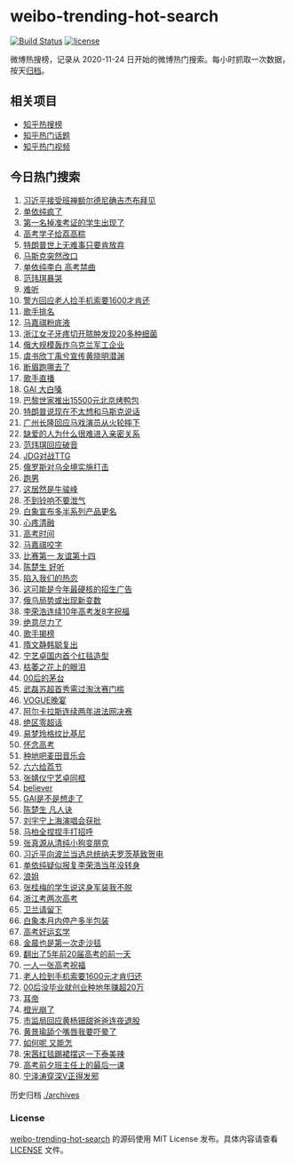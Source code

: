 # weibo-trending-hot-search

[![Build Status](https://github.com/justjavac/weibo-trending-hot-search/workflows/ci/badge.svg?branch=master)](https://github.com/justjavac/weibo-trending-hot-search/actions)
[![license](https://img.shields.io/github/license/justjavac/weibo-trending-hot-search)](https://github.com/justjavac/weibo-trending-hot-search/blob/master/LICENSE)

微博热搜榜，记录从 2020-11-24 日开始的微博热门搜索。每小时抓取一次数据，按天[归档](./archives)。

## 相关项目

- [知乎热搜榜](https://github.com/justjavac/zhihu-trending-top-search)
- [知乎热门话题](https://github.com/justjavac/zhihu-trending-hot-questions)
- [知乎热门视频](https://github.com/justjavac/zhihu-trending-hot-video)

## 今日热门搜索

<!-- BEGIN -->
<!-- 最后更新时间 Sat Jun 07 2025 04:22:08 GMT+0800 (China Standard Time) -->

1. [习近平接受班禅额尔德尼确吉杰布拜见](https://s.weibo.com//weibo?q=%23%E4%B9%A0%E8%BF%91%E5%B9%B3%E6%8E%A5%E5%8F%97%E7%8F%AD%E7%A6%85%E9%A2%9D%E5%B0%94%E5%BE%B7%E5%B0%BC%E7%A1%AE%E5%90%89%E6%9D%B0%E5%B8%83%E6%8B%9C%E8%A7%81%23&Refer=new_time)
1. [单依纯疯了](https://s.weibo.com//weibo?q=%E5%8D%95%E4%BE%9D%E7%BA%AF%E7%96%AF%E4%BA%86&t=31&band_rank=2&Refer=top)
1. [第一名掉准考证的学生出现了](https://s.weibo.com//weibo?q=%23%E7%AC%AC%E4%B8%80%E5%90%8D%E6%8E%89%E5%87%86%E8%80%83%E8%AF%81%E7%9A%84%E5%AD%A6%E7%94%9F%E5%87%BA%E7%8E%B0%E4%BA%86%23&t=31&band_rank=1&Refer=top)
1. [高考学子给荔高粽](https://s.weibo.com//weibo?q=%23%E9%AB%98%E8%80%83%E5%AD%A6%E5%AD%90%E7%BB%99%E8%8D%94%E9%AB%98%E7%B2%BD%23&t=31&band_rank=3&Refer=top)
1. [特朗普世上无难事只要肯放弃](https://s.weibo.com//weibo?q=%23%E7%89%B9%E6%9C%97%E6%99%AE%E4%B8%96%E4%B8%8A%E6%97%A0%E9%9A%BE%E4%BA%8B%E5%8F%AA%E8%A6%81%E8%82%AF%E6%94%BE%E5%BC%83%23&t=31&band_rank=10&Refer=top)
1. [马斯克突然改口](https://s.weibo.com//weibo?q=%23%E9%A9%AC%E6%96%AF%E5%85%8B%E7%AA%81%E7%84%B6%E6%94%B9%E5%8F%A3%23&t=31&band_rank=4&Refer=top)
1. [单依纯李白 高考禁曲](https://s.weibo.com//weibo?q=%E5%8D%95%E4%BE%9D%E7%BA%AF%E6%9D%8E%E7%99%BD%20%E9%AB%98%E8%80%83%E7%A6%81%E6%9B%B2&t=31&band_rank=6&Refer=top)
1. [范玮琪暴哭](https://s.weibo.com//weibo?q=%23%E8%8C%83%E7%8E%AE%E7%90%AA%E6%9A%B4%E5%93%AD%23&t=31&band_rank=9&Refer=top)
1. [难听](https://s.weibo.com//weibo?q=%E9%9A%BE%E5%90%AC&t=31&band_rank=13&Refer=top)
1. [警方回应老人捡手机索要1600才肯还](https://s.weibo.com//weibo?q=%23%E8%AD%A6%E6%96%B9%E5%9B%9E%E5%BA%94%E8%80%81%E4%BA%BA%E6%8D%A1%E6%89%8B%E6%9C%BA%E7%B4%A2%E8%A6%811600%E6%89%8D%E8%82%AF%E8%BF%98%23&t=31&band_rank=18&Refer=top)
1. [歌手排名](https://s.weibo.com//weibo?q=%E6%AD%8C%E6%89%8B%E6%8E%92%E5%90%8D&t=31&band_rank=8&Refer=top)
1. [马嘉祺粉底液](https://s.weibo.com//weibo?q=%E9%A9%AC%E5%98%89%E7%A5%BA%E7%B2%89%E5%BA%95%E6%B6%B2&t=31&band_rank=11&Refer=top)
1. [浙江女子牙疼切开脓肿发现20多种细菌](https://s.weibo.com//weibo?q=%23%E6%B5%99%E6%B1%9F%E5%A5%B3%E5%AD%90%E7%89%99%E7%96%BC%E5%88%87%E5%BC%80%E8%84%93%E8%82%BF%E5%8F%91%E7%8E%B020%E5%A4%9A%E7%A7%8D%E7%BB%86%E8%8F%8C%23&t=31&band_rank=14&Refer=top)
1. [俄大规模轰炸乌克兰军工企业](https://s.weibo.com//weibo?q=%23%E4%BF%84%E5%A4%A7%E8%A7%84%E6%A8%A1%E8%BD%B0%E7%82%B8%E4%B9%8C%E5%85%8B%E5%85%B0%E5%86%9B%E5%B7%A5%E4%BC%81%E4%B8%9A%23&t=31&band_rank=5&Refer=top)
1. [虞书欣丁禹兮宣传黄晓明潜渊](https://s.weibo.com//weibo?q=%E8%99%9E%E4%B9%A6%E6%AC%A3%E4%B8%81%E7%A6%B9%E5%85%AE%E5%AE%A3%E4%BC%A0%E9%BB%84%E6%99%93%E6%98%8E%E6%BD%9C%E6%B8%8A&t=31&band_rank=32&Refer=top)
1. [断眉跑哪去了](https://s.weibo.com//weibo?q=%E6%96%AD%E7%9C%89%E8%B7%91%E5%93%AA%E5%8E%BB%E4%BA%86&t=31&band_rank=23&Refer=top)
1. [歌手直播](https://s.weibo.com//weibo?q=%E6%AD%8C%E6%89%8B%E7%9B%B4%E6%92%AD&t=31&band_rank=27&Refer=top)
1. [GAI 大白嗓](https://s.weibo.com//weibo?q=GAI%20%E5%A4%A7%E7%99%BD%E5%97%93&t=31&band_rank=17&Refer=top)
1. [巴黎世家推出15500元北京烤鸭包](https://s.weibo.com//weibo?q=%23%E5%B7%B4%E9%BB%8E%E4%B8%96%E5%AE%B6%E6%8E%A8%E5%87%BA15500%E5%85%83%E5%8C%97%E4%BA%AC%E7%83%A4%E9%B8%AD%E5%8C%85%23&t=31&band_rank=29&Refer=top)
1. [特朗普说现在不太想和马斯克说话](https://s.weibo.com//weibo?q=%23%E7%89%B9%E6%9C%97%E6%99%AE%E8%AF%B4%E7%8E%B0%E5%9C%A8%E4%B8%8D%E5%A4%AA%E6%83%B3%E5%92%8C%E9%A9%AC%E6%96%AF%E5%85%8B%E8%AF%B4%E8%AF%9D%23&t=31&band_rank=19&Refer=top)
1. [广州长隆回应马戏演员从火轮摔下](https://s.weibo.com//weibo?q=%23%E5%B9%BF%E5%B7%9E%E9%95%BF%E9%9A%86%E5%9B%9E%E5%BA%94%E9%A9%AC%E6%88%8F%E6%BC%94%E5%91%98%E4%BB%8E%E7%81%AB%E8%BD%AE%E6%91%94%E4%B8%8B%23&t=31&band_rank=25&Refer=top)
1. [缺爱的人为什么很难进入亲密关系](https://s.weibo.com//weibo?q=%23%E7%BC%BA%E7%88%B1%E7%9A%84%E4%BA%BA%E4%B8%BA%E4%BB%80%E4%B9%88%E5%BE%88%E9%9A%BE%E8%BF%9B%E5%85%A5%E4%BA%B2%E5%AF%86%E5%85%B3%E7%B3%BB%23&t=31&band_rank=21&Refer=top)
1. [范玮琪回应破音](https://s.weibo.com//weibo?q=%23%E8%8C%83%E7%8E%AE%E7%90%AA%E5%9B%9E%E5%BA%94%E7%A0%B4%E9%9F%B3%23&t=31&band_rank=15&Refer=top)
1. [JDG对战TTG](https://s.weibo.com//weibo?q=JDG%E5%AF%B9%E6%88%98TTG&t=31&band_rank=40&Refer=top)
1. [俄罗斯对乌全境实施打击](https://s.weibo.com//weibo?q=%23%E4%BF%84%E7%BD%97%E6%96%AF%E5%AF%B9%E4%B9%8C%E5%85%A8%E5%A2%83%E5%AE%9E%E6%96%BD%E6%89%93%E5%87%BB%23&t=31&band_rank=25&Refer=top)
1. [跑男](https://s.weibo.com//weibo?q=%E8%B7%91%E7%94%B7&t=31&band_rank=31&Refer=top)
1. [这居然是牛骏峰](https://s.weibo.com//weibo?q=%E8%BF%99%E5%B1%85%E7%84%B6%E6%98%AF%E7%89%9B%E9%AA%8F%E5%B3%B0&t=31&band_rank=22&Refer=top)
1. [不到铃响不要泄气](https://s.weibo.com//weibo?q=%23%E4%B8%8D%E5%88%B0%E9%93%83%E5%93%8D%E4%B8%8D%E8%A6%81%E6%B3%84%E6%B0%94%23&t=31&band_rank=10&Refer=top)
1. [白象宣布多半系列产品更名](https://s.weibo.com//weibo?q=%E7%99%BD%E8%B1%A1%E5%AE%A3%E5%B8%83%E5%A4%9A%E5%8D%8A%E7%B3%BB%E5%88%97%E4%BA%A7%E5%93%81%E6%9B%B4%E5%90%8D&t=31&band_rank=28&Refer=top)
1. [心疼清融](https://s.weibo.com//weibo?q=%E5%BF%83%E7%96%BC%E6%B8%85%E8%9E%8D&t=31&band_rank=20&Refer=top)
1. [高考时间](https://s.weibo.com//weibo?q=%E9%AB%98%E8%80%83%E6%97%B6%E9%97%B4&t=31&band_rank=35&Refer=top)
1. [马嘉祺咬字](https://s.weibo.com//weibo?q=%E9%A9%AC%E5%98%89%E7%A5%BA%E5%92%AC%E5%AD%97&t=31&band_rank=16&Refer=top)
1. [比赛第一 友谊第十四](https://s.weibo.com//weibo?q=%E6%AF%94%E8%B5%9B%E7%AC%AC%E4%B8%80%20%E5%8F%8B%E8%B0%8A%E7%AC%AC%E5%8D%81%E5%9B%9B&t=31&band_rank=39&Refer=top)
1. [陈楚生 好听](https://s.weibo.com//weibo?q=%E9%99%88%E6%A5%9A%E7%94%9F%20%E5%A5%BD%E5%90%AC&t=31&band_rank=21&Refer=top)
1. [陷入我们的热恋](https://s.weibo.com//weibo?q=%E9%99%B7%E5%85%A5%E6%88%91%E4%BB%AC%E7%9A%84%E7%83%AD%E6%81%8B&t=31&band_rank=34&Refer=top)
1. [这可能是今年最硬核的招生广告](https://s.weibo.com//weibo?q=%23%E8%BF%99%E5%8F%AF%E8%83%BD%E6%98%AF%E4%BB%8A%E5%B9%B4%E6%9C%80%E7%A1%AC%E6%A0%B8%E7%9A%84%E6%8B%9B%E7%94%9F%E5%B9%BF%E5%91%8A%23&t=31&band_rank=50&Refer=top)
1. [俄乌局势或出现新变数](https://s.weibo.com//weibo?q=%23%E4%BF%84%E4%B9%8C%E5%B1%80%E5%8A%BF%E6%88%96%E5%87%BA%E7%8E%B0%E6%96%B0%E5%8F%98%E6%95%B0%23&t=31&band_rank=36&Refer=top)
1. [李荣浩连续10年高考发8字祝福](https://s.weibo.com//weibo?q=%23%E6%9D%8E%E8%8D%A3%E6%B5%A9%E8%BF%9E%E7%BB%AD10%E5%B9%B4%E9%AB%98%E8%80%83%E5%8F%918%E5%AD%97%E7%A5%9D%E7%A6%8F%23&t=31&band_rank=36&Refer=top)
1. [绝意尽力了](https://s.weibo.com//weibo?q=%E7%BB%9D%E6%84%8F%E5%B0%BD%E5%8A%9B%E4%BA%86&t=31&band_rank=34&Refer=top)
1. [歌手揭榜](https://s.weibo.com//weibo?q=%E6%AD%8C%E6%89%8B%E6%8F%AD%E6%A6%9C&t=31&band_rank=26&Refer=top)
1. [隋文静韩聪复出](https://s.weibo.com//weibo?q=%23%E9%9A%8B%E6%96%87%E9%9D%99%E9%9F%A9%E8%81%AA%E5%A4%8D%E5%87%BA%23&t=31&band_rank=40&Refer=top)
1. [宁艺卓国内首个红毯造型](https://s.weibo.com//weibo?q=%23%E5%AE%81%E8%89%BA%E5%8D%93%E5%9B%BD%E5%86%85%E9%A6%96%E4%B8%AA%E7%BA%A2%E6%AF%AF%E9%80%A0%E5%9E%8B%23&t=31&band_rank=46&Refer=top)
1. [枯萎之花上的眼泪](https://s.weibo.com//weibo?q=%E6%9E%AF%E8%90%8E%E4%B9%8B%E8%8A%B1%E4%B8%8A%E7%9A%84%E7%9C%BC%E6%B3%AA&t=31&band_rank=49&Refer=top)
1. [00后的茅台](https://s.weibo.com//weibo?q=00%E5%90%8E%E7%9A%84%E8%8C%85%E5%8F%B0&t=31&band_rank=15&Refer=top)
1. [武磊苏超首秀需过淘汰赛门槛](https://s.weibo.com//weibo?q=%23%E6%AD%A6%E7%A3%8A%E8%8B%8F%E8%B6%85%E9%A6%96%E7%A7%80%E9%9C%80%E8%BF%87%E6%B7%98%E6%B1%B0%E8%B5%9B%E9%97%A8%E6%A7%9B%23&t=31&band_rank=49&Refer=top)
1. [VOGUE晚宴](https://s.weibo.com//weibo?q=VOGUE%E6%99%9A%E5%AE%B4&t=31&band_rank=28&Refer=top)
1. [阿尔卡拉斯连续两年进法网决赛](https://s.weibo.com//weibo?q=%23%E9%98%BF%E5%B0%94%E5%8D%A1%E6%8B%89%E6%96%AF%E8%BF%9E%E7%BB%AD%E4%B8%A4%E5%B9%B4%E8%BF%9B%E6%B3%95%E7%BD%91%E5%86%B3%E8%B5%9B%23&t=31&band_rank=50&Refer=top)
1. [绝区零超话](https://s.weibo.com//weibo?q=%E7%BB%9D%E5%8C%BA%E9%9B%B6%E8%B6%85%E8%AF%9D&t=31&band_rank=47&Refer=top)
1. [易梦玲格纹比基尼](https://s.weibo.com//weibo?q=%23%E6%98%93%E6%A2%A6%E7%8E%B2%E6%A0%BC%E7%BA%B9%E6%AF%94%E5%9F%BA%E5%B0%BC%23&t=31&band_rank=40&Refer=top)
1. [怀念高考](https://s.weibo.com//weibo?q=%E6%80%80%E5%BF%B5%E9%AB%98%E8%80%83&t=31&band_rank=49&Refer=top)
1. [种地吧麦田音乐会](https://s.weibo.com//weibo?q=%E7%A7%8D%E5%9C%B0%E5%90%A7%E9%BA%A6%E7%94%B0%E9%9F%B3%E4%B9%90%E4%BC%9A&t=31&band_rank=37&Refer=top)
1. [六六给荔节](https://s.weibo.com//weibo?q=%23%E5%85%AD%E5%85%AD%E7%BB%99%E8%8D%94%E8%8A%82%23&t=31&band_rank=3&Refer=top)
1. [张婧仪宁艺卓同框](https://s.weibo.com//weibo?q=%23%E5%BC%A0%E5%A9%A7%E4%BB%AA%E5%AE%81%E8%89%BA%E5%8D%93%E5%90%8C%E6%A1%86%23&t=31&band_rank=42&Refer=top)
1. [believer](https://s.weibo.com//weibo?q=believer&t=31&band_rank=36&Refer=top)
1. [GAI是不是想走了](https://s.weibo.com//weibo?q=%23GAI%E6%98%AF%E4%B8%8D%E6%98%AF%E6%83%B3%E8%B5%B0%E4%BA%86%23&t=31&band_rank=44&Refer=top)
1. [陈楚生 凡人诀](https://s.weibo.com//weibo?q=%E9%99%88%E6%A5%9A%E7%94%9F%20%E5%87%A1%E4%BA%BA%E8%AF%80&t=31&band_rank=43&Refer=top)
1. [刘宇宁上海演唱会获批](https://s.weibo.com//weibo?q=%E5%88%98%E5%AE%87%E5%AE%81%E4%B8%8A%E6%B5%B7%E6%BC%94%E5%94%B1%E4%BC%9A%E8%8E%B7%E6%89%B9&t=31&band_rank=33&Refer=top)
1. [马柏全捏捏手打招呼](https://s.weibo.com//weibo?q=%23%E9%A9%AC%E6%9F%8F%E5%85%A8%E6%8D%8F%E6%8D%8F%E6%89%8B%E6%89%93%E6%8B%9B%E5%91%BC%23&t=31&band_rank=46&Refer=top)
1. [张真源从清纯小狗变朋克](https://s.weibo.com//weibo?q=%E5%BC%A0%E7%9C%9F%E6%BA%90%E4%BB%8E%E6%B8%85%E7%BA%AF%E5%B0%8F%E7%8B%97%E5%8F%98%E6%9C%8B%E5%85%8B&t=31&band_rank=47&Refer=top)
1. [习近平向波兰当选总统纳夫罗茨基致贺电](https://s.weibo.com//weibo?q=%23%E4%B9%A0%E8%BF%91%E5%B9%B3%E5%90%91%E6%B3%A2%E5%85%B0%E5%BD%93%E9%80%89%E6%80%BB%E7%BB%9F%E7%BA%B3%E5%A4%AB%E7%BD%97%E8%8C%A8%E5%9F%BA%E8%87%B4%E8%B4%BA%E7%94%B5%23&Refer=new_time)
1. [单依纯疑似报复李荣浩当年没转身](https://s.weibo.com//weibo?q=%E5%8D%95%E4%BE%9D%E7%BA%AF%E7%96%91%E4%BC%BC%E6%8A%A5%E5%A4%8D%E6%9D%8E%E8%8D%A3%E6%B5%A9%E5%BD%93%E5%B9%B4%E6%B2%A1%E8%BD%AC%E8%BA%AB&t=31&band_rank=7&Refer=top)
1. [浪姐](https://s.weibo.com//weibo?q=%E6%B5%AA%E5%A7%90&t=31&band_rank=47&Refer=top)
1. [张桂梅的学生说这身军装我不脱](https://s.weibo.com//weibo?q=%23%E5%BC%A0%E6%A1%82%E6%A2%85%E7%9A%84%E5%AD%A6%E7%94%9F%E8%AF%B4%E8%BF%99%E8%BA%AB%E5%86%9B%E8%A3%85%E6%88%91%E4%B8%8D%E8%84%B1%23&t=31&band_rank=35&Refer=top)
1. [浙江考两次高考](https://s.weibo.com//weibo?q=%E6%B5%99%E6%B1%9F%E8%80%83%E4%B8%A4%E6%AC%A1%E9%AB%98%E8%80%83&t=31&band_rank=12&Refer=top)
1. [卫兰请留下](https://s.weibo.com//weibo?q=%E5%8D%AB%E5%85%B0%E8%AF%B7%E7%95%99%E4%B8%8B&t=31&band_rank=44&Refer=top)
1. [白象本月内停产多半包装](https://s.weibo.com//weibo?q=%23%E7%99%BD%E8%B1%A1%E6%9C%AC%E6%9C%88%E5%86%85%E5%81%9C%E4%BA%A7%E5%A4%9A%E5%8D%8A%E5%8C%85%E8%A3%85%23&t=31&band_rank=48&Refer=top)
1. [高考好运玄学](https://s.weibo.com//weibo?q=%E9%AB%98%E8%80%83%E5%A5%BD%E8%BF%90%E7%8E%84%E5%AD%A6&t=31&band_rank=50&Refer=top)
1. [金晨也是第一次走沙毯](https://s.weibo.com//weibo?q=%E9%87%91%E6%99%A8%E4%B9%9F%E6%98%AF%E7%AC%AC%E4%B8%80%E6%AC%A1%E8%B5%B0%E6%B2%99%E6%AF%AF&t=31&band_rank=24&Refer=top)
1. [翻出了5年前20届高考的前一天](https://s.weibo.com//weibo?q=%E7%BF%BB%E5%87%BA%E4%BA%865%E5%B9%B4%E5%89%8D20%E5%B1%8A%E9%AB%98%E8%80%83%E7%9A%84%E5%89%8D%E4%B8%80%E5%A4%A9&t=31&band_rank=39&Refer=top)
1. [一人一张高考祝福](https://s.weibo.com//weibo?q=%23%E4%B8%80%E4%BA%BA%E4%B8%80%E5%BC%A0%E9%AB%98%E8%80%83%E7%A5%9D%E7%A6%8F%23&t=31&band_rank=40&Refer=top)
1. [老人捡到手机索要1600元才肯归还](https://s.weibo.com//weibo?q=%23%E8%80%81%E4%BA%BA%E6%8D%A1%E5%88%B0%E6%89%8B%E6%9C%BA%E7%B4%A2%E8%A6%811600%E5%85%83%E6%89%8D%E8%82%AF%E5%BD%92%E8%BF%98%23&t=31&band_rank=6&Refer=top)
1. [00后没毕业就创业种地年赚超20万](https://s.weibo.com//weibo?q=%2300%E5%90%8E%E6%B2%A1%E6%AF%95%E4%B8%9A%E5%B0%B1%E5%88%9B%E4%B8%9A%E7%A7%8D%E5%9C%B0%E5%B9%B4%E8%B5%9A%E8%B6%8520%E4%B8%87%23&t=31&band_rank=39&Refer=top)
1. [耳帝](https://s.weibo.com//weibo?q=%E8%80%B3%E5%B8%9D&t=31&band_rank=42&Refer=top)
1. [橙光崩了](https://s.weibo.com//weibo?q=%E6%A9%99%E5%85%89%E5%B4%A9%E4%BA%86&t=31&band_rank=30&Refer=top)
1. [市监局回应黄杨钿甜爸爸连夜退股](https://s.weibo.com//weibo?q=%23%E5%B8%82%E7%9B%91%E5%B1%80%E5%9B%9E%E5%BA%94%E9%BB%84%E6%9D%A8%E9%92%BF%E7%94%9C%E7%88%B8%E7%88%B8%E8%BF%9E%E5%A4%9C%E9%80%80%E8%82%A1%23&t=31&band_rank=31&Refer=top)
1. [黄景瑜舔个嘴唇我要吓晕了](https://s.weibo.com//weibo?q=%E9%BB%84%E6%99%AF%E7%91%9C%E8%88%94%E4%B8%AA%E5%98%B4%E5%94%87%E6%88%91%E8%A6%81%E5%90%93%E6%99%95%E4%BA%86&t=31&band_rank=38&Refer=top)
1. [如何呢 又能怎](https://s.weibo.com//weibo?q=%E5%A6%82%E4%BD%95%E5%91%A2%20%E5%8F%88%E8%83%BD%E6%80%8E&t=31&band_rank=41&Refer=top)
1. [宋茜红毯踢裙摆这一下泰美辣](https://s.weibo.com//weibo?q=%E5%AE%8B%E8%8C%9C%E7%BA%A2%E6%AF%AF%E8%B8%A2%E8%A3%99%E6%91%86%E8%BF%99%E4%B8%80%E4%B8%8B%E6%B3%B0%E7%BE%8E%E8%BE%A3&t=31&band_rank=43&Refer=top)
1. [高考前夕班主任上的最后一课](https://s.weibo.com//weibo?q=%E9%AB%98%E8%80%83%E5%89%8D%E5%A4%95%E7%8F%AD%E4%B8%BB%E4%BB%BB%E4%B8%8A%E7%9A%84%E6%9C%80%E5%90%8E%E4%B8%80%E8%AF%BE&t=31&band_rank=45&Refer=top)
1. [宁泽涛穿深V正得发邪](https://s.weibo.com//weibo?q=%E5%AE%81%E6%B3%BD%E6%B6%9B%E7%A9%BF%E6%B7%B1V%E6%AD%A3%E5%BE%97%E5%8F%91%E9%82%AA&t=31&band_rank=48&Refer=top)

<!-- END -->

历史归档 [./archives](./archives)

### License

[weibo-trending-hot-search](https://github.com/justjavac/weibo-trending-hot-search) 的源码使用 MIT License
发布。具体内容请查看 [LICENSE](./LICENSE) 文件。
